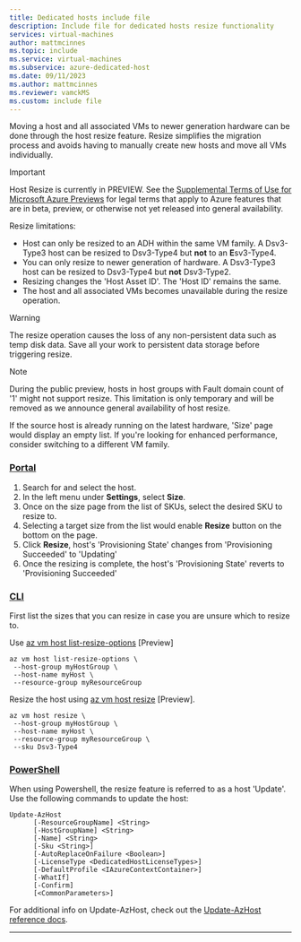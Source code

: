 ```yaml
---
title: Dedicated hosts include file
description: Include file for dedicated hosts resize functionality
services: virtual-machines
author: mattmcinnes
ms.topic: include
ms.service: virtual-machines
ms.subservice: azure-dedicated-host
ms.date: 09/11/2023
ms.author: mattmcinnes
ms.reviewer: vamckMS
ms.custom: include file
---
```


Moving a host and all associated VMs to newer generation hardware can be done through the host resize feature. Resize simplifies the migration process and avoids having to manually create new hosts and move all VMs individually.

> [!IMPORTANT]
> Host Resize is currently in PREVIEW.
> See the [Supplemental Terms of Use for Microsoft Azure Previews](https://azure.microsoft.com/support/legal/preview-supplemental-terms/) for legal terms that apply to Azure features that are in beta, preview, or otherwise not yet released into general availability.

Resize limitations:
- Host can only be resized to an ADH within the same VM family. A Dsv3-Type3 host can be resized to Dsv3-Type4 but **not** to an **E**sv3-Type4.
- You can only resize to newer generation of hardware. A Dsv3-Type3 host can be resized to Dsv3-Type4 but **not** Dsv3-Type2.
- Resizing changes the 'Host Asset ID'. The 'Host ID' remains the same.
- The host and all associated VMs becomes unavailable during the resize operation.

> [!Warning]
> The resize operation causes the loss of any non-persistent data such as temp disk data. Save all your work to persistent data storage before triggering resize.

> [!Note]
> During the public preview, hosts in host groups with Fault domain count of '1' might not support resize. This limitation is only temporary and will be removed as we announce general availability of host resize.
> 
> If the source host is already running on the latest hardware, 'Size' page would display an empty list. If you're looking for enhanced performance, consider switching to a different VM family.


### [Portal](#tab/portal)

1. Search for and select the host.
1. In the left menu under **Settings**, select **Size**.
1. Once on the size page from the list of SKUs, select the desired SKU to resize to.
1. Selecting a target size from the list would enable **Resize** button on the bottom on the page.
1. Click **Resize**, host's 'Provisioning State' changes from 'Provisioning Succeeded' to 'Updating'
1. Once the resizing is complete, the host's 'Provisioning State' reverts to 'Provisioning Succeeded'


### [CLI](#tab/cli)

First list the sizes that you can resize in case you are unsure which to resize to.

Use [az vm host list-resize-options](/cli/azure/vm#az-vm-host-list-resize-options) [Preview]

```azurecli-interactive
az vm host list-resize-options \
 --host-group myHostGroup \
 --host-name myHost \
 --resource-group myResourceGroup
```

Resize the host using [az vm host resize](/cli/azure/vm#az-vm-host-resize) [Preview].

```azurecli-interactive
az vm host resize \
 --host-group myHostGroup \
 --host-name myHost \
 --resource-group myResourceGroup \
 --sku Dsv3-Type4
```

### [PowerShell](#tab/powershell)

When using Powershell, the resize feature is referred to as a host 'Update'. Use the following commands to update the host:

```azurepowershell-interactive
Update-AzHost
      [-ResourceGroupName] <String>
      [-HostGroupName] <String>
      [-Name] <String>
      [-Sku <String>]
      [-AutoReplaceOnFailure <Boolean>]
      [-LicenseType <DedicatedHostLicenseTypes>]
      [-DefaultProfile <IAzureContextContainer>]
      [-WhatIf]
      [-Confirm]
      [<CommonParameters>]
```

For additional info on Update-AzHost, check out the [Update-AzHost reference docs](https://learn.microsoft.com/powershell/module/az.compute/update-azhost).

---
